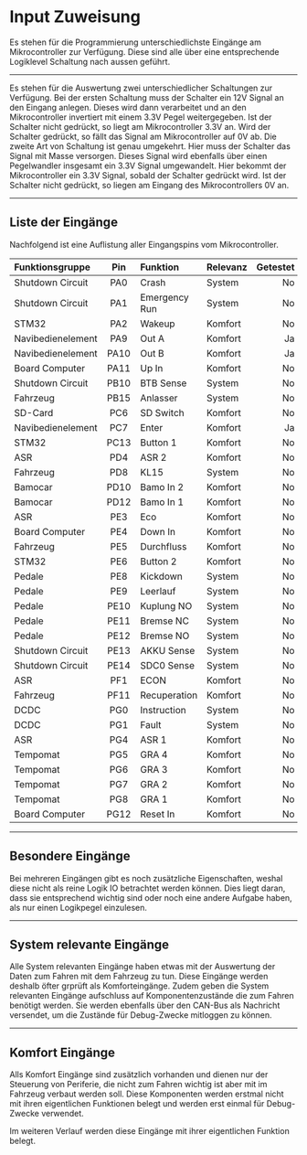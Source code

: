 # **Input Zuweisung**

Es stehen für die Programmierung unterschiedlichste Eingänge am Mikrocontroller zur
Verfügung. Diese sind alle über eine entsprechende Logiklevel Schaltung nach aussen
geführt.

---

Es stehen für die Auswertung zwei unterschiedlicher Schaltungen zur Verfügung.
Bei der ersten Schaltung muss der Schalter ein 12V Signal an den Eingang anlegen.
Dieses wird dann verarbeitet und an den Mikrocontroller invertiert mit einem 3.3V Pegel
weitergegeben. Ist der Schalter nicht gedrückt, so liegt am Mikrocontroller 3.3V an. Wird
der Schalter gedrückt, so fällt das Signal am Mikrocontroller auf 0V ab. Die zweite Art
von Schaltung ist genau umgekehrt. Hier muss der Schalter das Signal mit Masse versorgen.
Dieses Signal wird ebenfalls über einen Pegelwandler insgesamt ein 3.3V Signal umgewandelt.
Hier bekommt der Mikrocontroller ein 3.3V Signal, sobald der Schalter gedrückt wird.
Ist der Schalter nicht gedrückt, so liegen am Eingang des Mikrocontrollers 0V an.

---

## Liste der Eingänge
Nachfolgend ist eine Auflistung aller Eingangspins vom Mikrocontroller.

| Funktionsgruppe | Pin | Funktion | Relevanz | Getestet |
|:--------------- |:---:|:-------- |:-------- | --------:|
| Shutdown Circuit | PA0 | Crash | System | No |
| Shutdown Circuit | PA1 | Emergency Run | System | No |
| STM32 | PA2 | Wakeup | Komfort | No |
| Navibedienelement | PA9 | Out A | Komfort | Ja |
| Navibedienelement | PA10 | Out B | Komfort | Ja |
| Board Computer | PA11 | Up In | Komfort | No |
| Shutdown Circuit | PB10 | BTB Sense | System | No |
| Fahrzeug | PB15 | Anlasser | System | No |
| SD-Card | PC6 | SD Switch | Komfort | No |
| Navibedienelement | PC7 | Enter | Komfort | Ja |
| STM32 | PC13 | Button 1 | Komfort | No |
| ASR | PD4 | ASR 2 | Komfort | No |
| Fahrzeug | PD8 | KL15 | System | No |
| Bamocar | PD10 | Bamo In 2 | Komfort | No |
| Bamocar | PD12 | Bamo In 1 | Komfort | No |
| ASR | PE3 | Eco | Komfort | No |
| Board Computer | PE4 | Down In | Komfort | No |
| Fahrzeug | PE5 | Durchfluss | Komfort | No |
| STM32 | PE6 | Button 2 | Komfort | No |
| Pedale | PE8 | Kickdown | System | No |
| Pedale | PE9 | Leerlauf | System | No |
| Pedale | PE10 | Kuplung NO | System | No |
| Pedale | PE11 | Bremse NC | System | No |
| Pedale | PE12 | Bremse NO | System | No |
| Shutdown Circuit | PE13 | AKKU Sense | System | No |
| Shutdown Circuit | PE14 | SDC0 Sense | System | No |
| ASR | PF1 | ECON | Komfort | No |
| Fahrzeug | PF11 | Recuperation | Komfort | No |
| DCDC | PG0 | Instruction | System | No |
| DCDC | PG1 | Fault | System | No |
| ASR | PG4 | ASR 1 | Komfort | No |
| Tempomat | PG5 | GRA 4 | Komfort | No |
| Tempomat | PG6 | GRA 3 | Komfort | No |
| Tempomat | PG7 | GRA 2 | Komfort | No |
| Tempomat | PG8 | GRA 1 | Komfort | No |
| Board Computer | PG12 | Reset In | Komfort | No |

---

## Besondere Eingänge
Bei mehreren Eingängen gibt es noch zusätzliche Eigenschaften, weshal diese nicht als
reine Logik IO betrachtet werden können. Dies liegt daran, dass sie entsprechend wichtig
sind oder noch eine andere Aufgabe haben, als nur einen Logikpegel einzulesen.

---

## System relevante Eingänge
Alle System relevanten Eingänge haben etwas mit der Auswertung der Daten zum Fahren mit
dem Fahrzeug zu tun. Diese Eingänge werden deshalb öfter grprüft als Komforteingänge.
Zudem geben die System relevanten Eingänge aufschluss auf Komponentenzustände die zum
Fahren benötigt werden. Sie werden ebenfalls über den CAN-Bus als Nachricht versendet,
um die Zustände für Debug-Zwecke mitloggen zu können.

---

## Komfort Eingänge
Alls Komfort Eingänge sind zusätzlich vorhanden und dienen nur der Steuerung von Periferie,
die nicht zum Fahren wichtig ist aber mit im Fahrzeug verbaut werden soll. Diese Komponenten
werden erstmal nicht mit ihren eigentlichen Funktionen belegt und werden erst einmal für
Debug-Zwecke verwendet.

Im weiteren Verlauf werden diese Eingänge mit ihrer eigentlichen Funktion belegt.